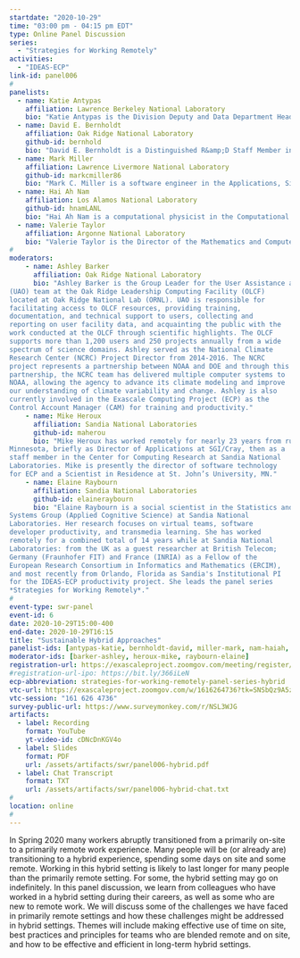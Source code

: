 ```yaml
---
startdate: "2020-10-29"
time: "03:00 pm - 04:15 pm EDT"
type: Online Panel Discussion
series:
  - "Strategies for Working Remotely"
activities:
  - "IDEAS-ECP"
link-id: panel006
#
panelists:
  - name: Katie Antypas
    affiliation: Lawrence Berkeley National Laboratory
    bio: "Katie Antypas is the Division Deputy and Data Department Head at the National Energy Research Scientific Computing (NERSC) Center at Lawrence Berkeley National Laboratory. Katie was the Project Director of the NERSC-8 Cori supercomputer deployed in 2016 and served as the Project Director for the NERSC-9 Perlmutter system from 2017-2019. She is also the director of Hardware and Integration for the ECP project and a co-investigator on the ASCR research project titled, “Science Search: Automated MetaData Using Machine Learning” and is interested in how experimental science facilities can leverage High Performance Computing.  Her interests include application readiness for advanced architecture systems, I/O performance,  data movement and management and supporting experimental science on HPC systems. Before coming to NERSC, Katie worked at the ASC Flash Center at the University of Chicago on the FLASH code, a highly scalable, parallel, adaptive mesh refinement astrophysics application. She has an M.S. in Computer Science from the University of Chicago and a bachelors in Physics from Wellesley College."
  - name: David E. Bernholdt
    affiliation: Oak Ridge National Laboratory
    github-id: bernhold
    bio: "David E. Bernholdt is a Distinguished R&amp;D Staff Member in the Computer Science and Mathematics Division of Oak Ridge National Laboratory. His research interests are, broadly, in software environments for high-performance scientific computing.  Over his 20-years at ORNL he has led and participated in many different projects focused variously on computer science or computational science research, nearly all “hybrid” in the sense of being multi-institutional and geographically distributed.  He also has experience (pre-COVID) managing a “hybrid” group."
  - name: Mark Miller
    affiliation: Lawrence Livermore National Laboratory
    github-id: markcmiller86
    bio: "Mark C. Miller is a software engineer in the Applications, Simulation and Quality (ASQ) Division at Livermore Labs with 25+ years experience in high performance computing (HPC) visualization and data analysis applications. Mark is also member of the IDEAS-ECP project. For his entire career, management at LLNL has enabled Mark to have a hybrid schedule involving telecommuting and real commuting from his home in Davis, a distance of about 100 miles. For several years, he rented a room in the local Livermore area for routine overnight stays."
  - name: Hai Ah Nam
    affiliation: Los Alamos National Laboratory
    github-id: hnamLANL
    bio: "Hai Ah Nam is a computational physicist in the Computational Physics &amp; Methods (CCS-2) Group at Los Alamos National Laboratory with a background in low-energy nuclear physics, large-scale scientific computing and high-performance computing.  Hai Ah is a member of the IDEAS-ECP project, the coordinator of the Better Scientific Software (BSSw) Fellowship Program and an advocate for developer productivity and software sustainability.  Most people only know Hai Ah by voice."
  - name: Valerie Taylor
    affiliation: Argonne National Laboratory
    bio: "Valerie Taylor is the Director of the Mathematics and Computer Science Division and a Distinguished Fellow at Argonne National Laboratory.  She has over 25 years of research experience in HPC, with a focus on performance analysis, modeling and tuning of parallel, scientific applications. Prior to joining Argonne, she a Regents Professor and the Royce E. Wisenbaker Professor in the Department of Computer Science and Engineering at Texas A&amp;M University. Valerie is an IEEE Fellow and ACM Fellow."
#
moderators:
    - name: Ashley Barker
      affiliation: Oak Ridge National Laboratory
      bio: "Ashley Barker is the Group Leader for the User Assistance and Outreach
(UAO) team at the Oak Ridge Leadership Computing Facility (OLCF)
located at Oak Ridge National Lab (ORNL). UAO is responsible for
facilitating access to OLCF resources, providing training,
documentation, and technical support to users, collecting and
reporting on user facility data, and acquainting the public with the
work conducted at the OLCF through scientific highlights. The OLCF
supports more than 1,200 users and 250 projects annually from a wide
spectrum of science domains. Ashley served as the National Climate
Research Center (NCRC) Project Director from 2014-2016. The NCRC
project represents a partnership between NOAA and DOE and through this
partnership, the NCRC team has delivered multiple computer systems to
NOAA, allowing the agency to advance its climate modeling and improve
our understanding of climate variability and change. Ashley is also
currently involved in the Exascale Computing Project (ECP) as the
Control Account Manager (CAM) for training and productivity."
    - name: Mike Heroux
      affiliation: Sandia National Laboratories
      github-id: maherou
      bio: "Mike Heroux has worked remotely for nearly 23 years from rural central
Minnesota, briefly as Director of Applications at SGI/Cray, then as a
staff member in the Center for Computing Research at Sandia National
Laboratories. Mike is presently the director of software technology
for ECP and a Scientist in Residence at St. John’s University, MN."
    - name: Elaine Raybourn
      affiliation: Sandia National Laboratories
      github-id: elaineraybourn
      bio: "Elaine Raybourn is a social scientist in the Statistics and Human
Systems Group (Applied Cognitive Science) at Sandia National
Laboratories. Her research focuses on virtual teams, software
developer productivity, and transmedia learning. She has worked
remotely for a combined total of 14 years while at Sandia National
Laboratories: from the UK as a guest researcher at British Telecom;
Germany (Fraunhofer FIT) and France (INRIA) as a Fellow of the
European Research Consortium in Informatics and Mathematics (ERCIM),
and most recently from Orlando, Florida as Sandia's Institutional PI
for the IDEAS-ECP productivity project. She leads the panel series
*Strategies for Working Remotely*."
#
event-type: swr-panel
event-id: 6
date: 2020-10-29T15:00-400
end-date: 2020-10-29T16:15
title: "Sustainable Hybrid Approaches"
panelist-ids: [antypas-katie, bernholdt-david, miller-mark, nam-haiah, taylor-valerie]
moderator-ids: [barker-ashley, heroux-mike, raybourn-elaine]
registration-url: https://exascaleproject.zoomgov.com/meeting/register/vJIsceuuqjwpHDZxnfzizxflgQvrIlr5lm4
#registration-url-ipo: https://bit.ly/366iLeN
ecp-abbreviation: strategies-for-working-remotely-panel-series-hybrid
vtc-url: https://exascaleproject.zoomgov.com/w/1616264736?tk=SNSbQz9A5z_BXBOMw7fc0kknyBB-D9biZ6gFArAvAYI.DQIAAAAAYFY-IBZ0RFFvZEV4aVF1YVYwVWpBY2VSN25BAAAAAAAAAAAAAAAAAAAAAAAAAAAA
vtc-session: "161 626 4736"
survey-public-url: https://www.surveymonkey.com/r/NSL3WJG
artifacts:
  - label: Recording
    format: YouTube
    yt-video-id: cDNcDnKGV4o
  - label: Slides
    format: PDF
    url: /assets/artifacts/swr/panel006-hybrid.pdf
  - label: Chat Transcript
    format: TXT
    url: /assets/artifacts/swr/panel006-hybrid-chat.txt
#
location: online
#
---
```

In Spring 2020 many workers abruptly transitioned from a primarily on-site to a primarily remote work experience.  Many people will be (or already are) transitioning to a hybrid experience, spending some days on site and some remote.  Working in this hybrid setting is likely to last longer for many people than the primarily remote setting.  For some, the hybrid setting may go on indefinitely. In this panel discussion, we learn from colleagues who have worked in a hybrid setting during their careers, as well as some who are new to remote work.  We will discuss some of the challenges we have faced in primarily remote settings and how these challenges might be addressed in hybrid settings. Themes will include making effective use of time on site, best practices and principles for teams who are blended remote and on site, and how to be effective and efficient in long-term hybrid settings.
